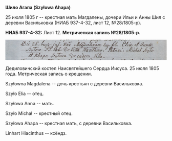**Шило Агапа (Szyłowa Ahapa)**

25 июля 1805 г -- крестная мать Магдалены, дочери Ильи и Анны Шил с
деревни Васильковка (НИАБ 937-4-32, лист 12, №28/1805-р).

**НИАБ 937-4-32:** Лист 12. **Метрическая запись №28/1805-р.**

![](./media/726607345c7b60b994fd53735bd134ed3f2667fe.png)

Дедиловичский костел Наисвятейшего Сердца Иисуса. 25 июля 1805 года.
Метрическая запись о крещении.

Szyłowna Magdalena -- дочь крестьян с деревни Васильковка.

Szyło Elia -- отец.

Szyłowa Anna -- мать.

Szyło Michał -- крестный отец.

Szyłowa Ahapa -- крестная мать, с деревни Васильковка.

Linhart Hiacinthus -- ксёндз.
